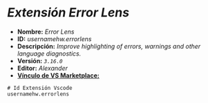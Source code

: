 <!-- Autor: Daniel Benjamin Perez Morales -->
<!-- GitHub: https://github.com/D4nitrix13 -->
<!-- GitLab: https://gitlab.com/D4nitrix13 -->
<!-- Correo electrónico: danielperezdev@proton.me -->

# ***Extensión Error Lens***

- **Nombre:** *Error Lens*
- **ID:** *usernamehw.errorlens*
- **Descripción:** *Improve highlighting of errors, warnings and other language diagnostics.*
- **Versión:** *`3.16.0`*
- **Editor:** *Alexander*
- **[Vínculo de VS Marketplace:](https://marketplace.visualstudio.com/items?itemName=usernamehw.errorlens "https://marketplace.visualstudio.com/items?itemName=usernamehw.errorlens")**

```plaintext
# Id Extensión Vscode
usernamehw.errorlens
```
